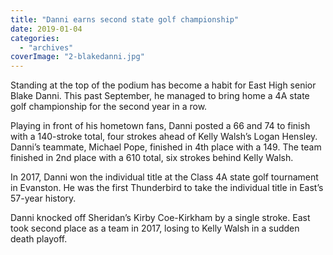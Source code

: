 ```yaml
---
title: "Danni earns second state golf championship"
date: 2019-01-04
categories: 
  - "archives"
coverImage: "2-blakedanni.jpg"
---
```


Standing at the top of the podium has become a habit for East High senior Blake Danni. This past September, he managed to bring home a 4A state golf championship for the second year in a row.

Playing in front of his hometown fans, Danni posted a 66 and 74 to finish with a 140-stroke total, four strokes ahead of Kelly Walsh’s Logan Hensley. Danni’s teammate, Michael Pope, finished in 4th place with a 149. The team finished in 2nd place with a 610 total, six strokes behind Kelly Walsh.

In 2017, Danni won the individual title at the Class 4A state golf tournament in Evanston. He was the first Thunderbird to take the individual title in East’s 57-year history.

Danni knocked off Sheridan’s Kirby Coe-Kirkham by a single stroke. East took second place as a team in 2017, losing to Kelly Walsh in a sudden death playoff.
